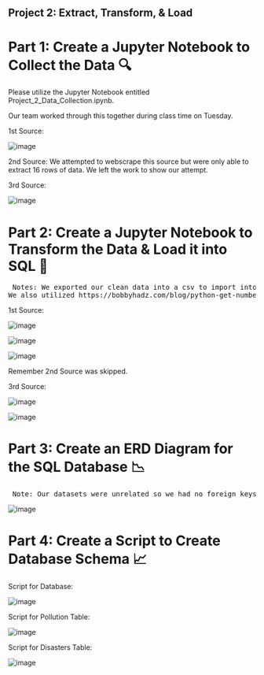 ## Project 2: Extract, Transform, & Load ##

# Part 1: Create a Jupyter Notebook to Collect the Data 🔍 #

Please utilize the Jupyter Notebook entitled Project_2_Data_Collection.ipynb.

Our team worked through this together during class time on Tuesday.

1st Source:

![image](https://github.com/CourtneyCole123/Project-2/assets/162069113/3aed6292-adcb-4abe-94ae-61e728a5a5a2)

2nd Source: We attempted to webscrape this source but were only able to extract 16 rows of data. We left the work to show our attempt. 

3rd Source:

![image](https://github.com/CourtneyCole123/Project-2/assets/162069113/f21e0398-f4bb-4e50-93bb-5bda436e25f0)

# Part 2: Create a Jupyter Notebook to Transform the Data & Load it into SQL 🦋 #

<pre> Notes: We exported our clean data into a csv to import into SQL. We also stored our Data in MongoDB. 
We also utilized https://bobbyhadz.com/blog/python-get-number-without-decimal-places to help with truncating. </pre>

1st Source:

![image](https://github.com/CourtneyCole123/Project-2/assets/162069113/9f3cb2ec-34c5-47c1-a4ea-f61de9ac7b1c)

![image](https://github.com/CourtneyCole123/Project-2/assets/162069113/b3cb19b0-6b52-4a3c-9b3e-d4558a3c779e)

![image](https://github.com/CourtneyCole123/Project-2/assets/162069113/912efb43-73c7-4388-a1df-bfafad43d84d)

Remember 2nd Source was skipped. 

3rd Source:

![image](https://github.com/CourtneyCole123/Project-2/assets/162069113/b0094792-3310-40da-9adc-7abdaab9d5b7)

![image](https://github.com/CourtneyCole123/Project-2/assets/162069113/bc9075ef-47d8-47af-9908-8f528948b908)

# Part 3: Create an ERD Diagram for the SQL Database 📉 #

<pre> Note: Our datasets were unrelated so we had no foreign keys or connection between the data. </pre>

![image](https://github.com/CourtneyCole123/Project-2/assets/162069113/3853190c-3771-48be-a698-a81b8ee905be)

# Part 4: Create a Script to Create Database Schema 📈 #

Script for Database: 

![image](https://github.com/CourtneyCole123/Project-2/assets/162069113/10e34243-abfd-4962-a84a-bc0d2666b0fa)

Script for Pollution Table:

![image](https://github.com/CourtneyCole123/Project-2/assets/162069113/dfa05327-d98a-4604-9bf5-ab9cecc2df35)

Script for Disasters Table:

![image](https://github.com/CourtneyCole123/Project-2/assets/162069113/e6b53a8e-bc88-404b-9fc3-bde4e3ced6a5)
